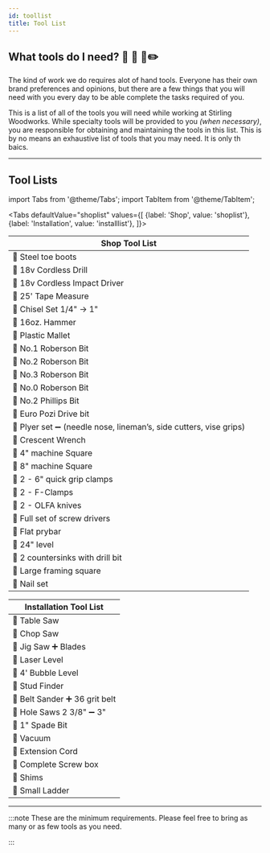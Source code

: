 ```yaml
---
id: toollist
title: Tool List
---
```


## What tools do I need? :straight_ruler: :hammer: :wrench::pencil2:

The kind of work we do requires alot of hand tools. Everyone has their own brand preferences and opinions, but there are a few things that you will need with you every day to be able complete the tasks required of you.

This is a list of all of the tools you will need while working at Stirling Woodworks. While specialty tools will be provided to you _(when necessary)_, you are responsible for obtaining and maintaining the tools in this list. This is by no means an exhaustive list of tools that you may need. It is only th baics.

___

## Tool Lists

<!-- Tab Test -->

import Tabs from '@theme/Tabs';
import TabItem from '@theme/TabItem';

<Tabs
  defaultValue="shoplist"
  values={[
    {label: 'Shop', value: 'shoplist'},
    {label: 'Installation', value: 'installlist'},
  ]}>
  <TabItem value="shoplist">

| Shop Tool List |
| -------- |
| :small_blue_diamond: Steel toe boots |
| :small_orange_diamond: 18v Cordless Drill |
| :small_orange_diamond: 18v Cordless Impact Driver |
| :small_blue_diamond: 25' Tape Measure |
| :small_blue_diamond: Chisel Set 1/4" -> 1" |
| :small_blue_diamond: 16oz. Hammer |
| :small_blue_diamond: Plastic Mallet |
| :small_blue_diamond: No.1 Roberson Bit |
| :small_orange_diamond: No.2 Roberson Bit |
| :small_blue_diamond: No.3 Roberson Bit |
| :small_blue_diamond: No.0 Roberson Bit |
| :small_orange_diamond: No.2 Phillips Bit |
| :small_blue_diamond: Euro Pozi Drive bit |
| :small_blue_diamond: Plyer set :heavy_minus_sign: (needle nose, lineman’s, side cutters, vise grips) |
| :small_blue_diamond: Crescent Wrench |
| :small_blue_diamond: 4" machine Square |
| :small_blue_diamond: 8" machine Square |
| :small_blue_diamond: 2 - 6" quick grip clamps |
| :small_blue_diamond: 2 - F-Clamps |
| :small_orange_diamond: 2 - OLFA knives |
| :small_blue_diamond: Full set of screw drivers |
| :small_blue_diamond: Flat prybar |
| :small_blue_diamond: 24" level |
| :small_blue_diamond: 2 countersinks with drill bit |
| :small_blue_diamond: Large framing square |
| :small_blue_diamond: Nail set |

</TabItem>
  <TabItem value="installlist">

| Installation Tool List |
| -------- |
| :small_orange_diamond: Table Saw |
| :small_orange_diamond: Chop Saw |
| :small_orange_diamond: Jig Saw :heavy_plus_sign: Blades |
| :small_orange_diamond: Laser Level |
| :small_blue_diamond: 4' Bubble Level |
| :small_orange_diamond: Stud Finder |
| :small_orange_diamond: Belt Sander :heavy_plus_sign: 36 grit belt |
| :small_blue_diamond: Hole Saws 2 3/8" :heavy_minus_sign: 3" |
| :small_blue_diamond: 1" Spade Bit |
| :small_blue_diamond: Vacuum |
| :small_orange_diamond: Extension Cord |
| :small_blue_diamond: Complete Screw box |
| :small_blue_diamond: Shims |
| :small_blue_diamond: Small Ladder |

  </TabItem>
</Tabs>

___

:::note
These are the minimum requirements. Please feel free to bring as many or as few tools as you need.

:::